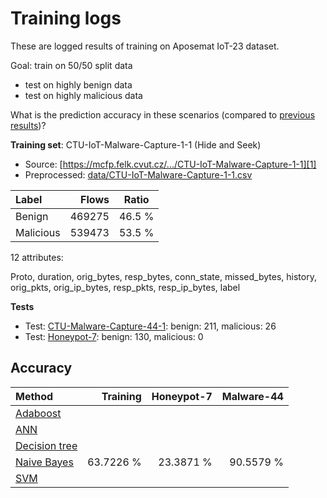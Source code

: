 # Training logs

These are logged results of training on Aposemat IoT-23 dataset.

Goal: train on 50/50 split data

- test on highly benign data
- test on highly malicious data

What is the prediction accuracy in these scenarios (compared to [previous results](../2-24/readme.md))?
 
**Training set**: CTU-IoT-Malware-Capture-1-1 (Hide and Seek)

- Source: [https://mcfp.felk.cvut.cz/.../CTU-IoT-Malware-Capture-1-1][1]
- Preprocessed: [data/CTU-IoT-Malware-Capture-1-1.csv][2]

| Label     | Flows   | Ratio   |
| :-------- | ------: | :-----: |
| Benign    | 469275  |  46.5 % |
| Malicious | 539473  |  53.5 % |

12 attributes:

Proto, duration, orig_bytes, resp_bytes, conn_state, missed_bytes, history, orig_pkts, orig_ip_bytes, resp_pkts, 
resp_ip_bytes, label

**Tests**

- Test: [CTU-Malware-Capture-44-1][3]: benign: 211, malicious: 26 
- Test: [Honeypot-7][4]: benign: 130, malicious: 0

## Accuracy

| Method              | Training    | Honeypot-7 | Malware-44 |
| :------------------ | ----------: | ---------: | ---------: |
| [Adaboost][AB]      |             |            |            |
| [ANN][AN]           |             |            |            |
| [Decision tree][DT] |             |            |            |
| [Naive Bayes][NB]   |   63.7226 % |  23.3871 % |  90.5579 % |
| [SVM][SV]           |             |            |            |  




[1]: https://mcfp.felk.cvut.cz/publicDatasets/IoT-23-Dataset/IndividualScenarios/CTU-IoT-Malware-Capture-1-1
[2]: https://github.com/iotcad/module-2/blob/44967f3e6aa6288a4eb806face3bf21686f89851/data/CTU-IoT-Malware-Capture-1-1.csv
[3]: https://github.com/iotcad/sensor-data/blob/611d9ff5e768c74fc8a5f7ea2ef52a974b85eeae/iot-23/CTU-Malware-Capture-44-1-labeled.csv
[4]: https://github.com/iotcad/sensor-data/blob/611d9ff5e768c74fc8a5f7ea2ef52a974b85eeae/iot-23/CTU-Honeypot-Capture-7-1-labeled.csv
[NB]: naive-bayes
[DT]: tree
[SV]: svm
[AN]: ann
[AB]: adaboost